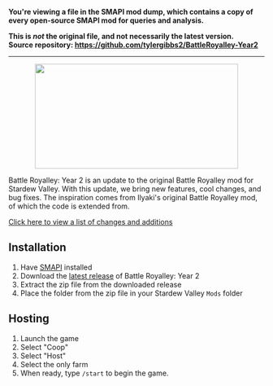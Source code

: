 **You're viewing a file in the SMAPI mod dump, which contains a copy of every open-source SMAPI mod
for queries and analysis.**

**This is _not_ the original file, and not necessarily the latest version.**  
**Source repository: https://github.com/tylergibbs2/BattleRoyalley-Year2**

----

<p align="center">
  <img width="400" height="206" src="https://tyler.solutions/projects/battleroyalley/img/title.png">
</p>

Battle Royalley: Year 2 is an update to the original Battle Royalley mod for Stardew Valley. With this update, we bring new features, cool changes, and bug fixes. The inspiration comes from Ilyaki's original Battle Royalley mod, of which the code is extended from.

[Click here to view a list of changes and additions](https://tyler.solutions/projects/battleroyalley/)

## Installation

1. Have [SMAPI](https://smapi.io/) installed
2. Download the [latest release](https://github.com/tylergibbs2/BattleRoyalley-Year2/releases/latest) of Battle Royalley: Year 2
3. Extract the zip file from the downloaded release
4. Place the folder from the zip file in your Stardew Valley `Mods` folder

## Hosting

1. Launch the game
2. Select "Coop"
3. Select "Host"
4. Select the only farm
5. When ready, type `/start` to begin the game.
